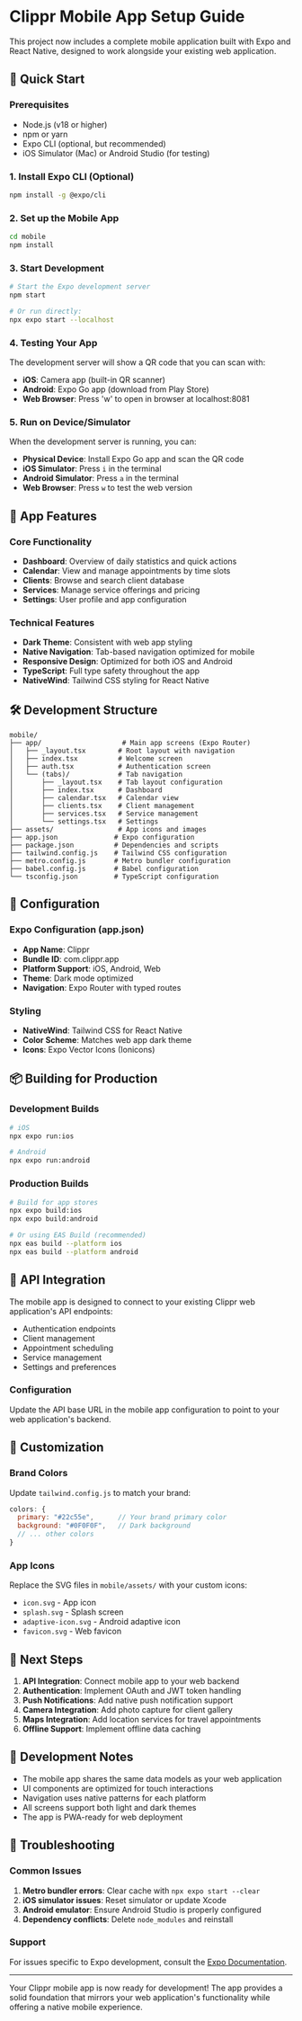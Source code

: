 # Clippr Mobile App Setup Guide

This project now includes a complete mobile application built with Expo and React Native, designed to work alongside your existing web application.

## 🚀 Quick Start

### Prerequisites
- Node.js (v18 or higher)
- npm or yarn
- Expo CLI (optional, but recommended)
- iOS Simulator (Mac) or Android Studio (for testing)

### 1. Install Expo CLI (Optional)
```bash
npm install -g @expo/cli
```

### 2. Set up the Mobile App
```bash
cd mobile
npm install
```

### 3. Start Development
```bash
# Start the Expo development server
npm start

# Or run directly:
npx expo start --localhost
```

### 4. Testing Your App
The development server will show a QR code that you can scan with:
- **iOS**: Camera app (built-in QR scanner)
- **Android**: Expo Go app (download from Play Store)
- **Web Browser**: Press 'w' to open in browser at localhost:8081

### 5. Run on Device/Simulator
When the development server is running, you can:
- **Physical Device**: Install Expo Go app and scan the QR code
- **iOS Simulator**: Press `i` in the terminal
- **Android Simulator**: Press `a` in the terminal
- **Web Browser**: Press `w` to test the web version

## 📱 App Features

### Core Functionality
- **Dashboard**: Overview of daily statistics and quick actions
- **Calendar**: View and manage appointments by time slots
- **Clients**: Browse and search client database
- **Services**: Manage service offerings and pricing
- **Settings**: User profile and app configuration

### Technical Features
- **Dark Theme**: Consistent with web app styling
- **Native Navigation**: Tab-based navigation optimized for mobile
- **Responsive Design**: Optimized for both iOS and Android
- **TypeScript**: Full type safety throughout the app
- **NativeWind**: Tailwind CSS styling for React Native

## 🛠 Development Structure

```
mobile/
├── app/                    # Main app screens (Expo Router)
│   ├── _layout.tsx        # Root layout with navigation
│   ├── index.tsx          # Welcome screen
│   ├── auth.tsx           # Authentication screen
│   └── (tabs)/            # Tab navigation
│       ├── _layout.tsx    # Tab layout configuration
│       ├── index.tsx      # Dashboard
│       ├── calendar.tsx   # Calendar view
│       ├── clients.tsx    # Client management
│       ├── services.tsx   # Service management
│       └── settings.tsx   # Settings
├── assets/                # App icons and images
├── app.json              # Expo configuration
├── package.json          # Dependencies and scripts
├── tailwind.config.js    # Tailwind CSS configuration
├── metro.config.js       # Metro bundler configuration
├── babel.config.js       # Babel configuration
└── tsconfig.json         # TypeScript configuration
```

## 🔧 Configuration

### Expo Configuration (app.json)
- **App Name**: Clippr
- **Bundle ID**: com.clippr.app
- **Platform Support**: iOS, Android, Web
- **Theme**: Dark mode optimized
- **Navigation**: Expo Router with typed routes

### Styling
- **NativeWind**: Tailwind CSS for React Native
- **Color Scheme**: Matches web app dark theme
- **Icons**: Expo Vector Icons (Ionicons)

## 📦 Building for Production

### Development Builds
```bash
# iOS
npx expo run:ios

# Android
npx expo run:android
```

### Production Builds
```bash
# Build for app stores
npx expo build:ios
npx expo build:android

# Or using EAS Build (recommended)
npx eas build --platform ios
npx eas build --platform android
```

## 🔄 API Integration

The mobile app is designed to connect to your existing Clippr web application's API endpoints:

- Authentication endpoints
- Client management
- Appointment scheduling
- Service management
- Settings and preferences

### Configuration
Update the API base URL in the mobile app configuration to point to your web application's backend.

## 🎨 Customization

### Brand Colors
Update `tailwind.config.js` to match your brand:

```javascript
colors: {
  primary: "#22c55e",      // Your brand primary color
  background: "#0F0F0F",   // Dark background
  // ... other colors
}
```

### App Icons
Replace the SVG files in `mobile/assets/` with your custom icons:
- `icon.svg` - App icon
- `splash.svg` - Splash screen
- `adaptive-icon.svg` - Android adaptive icon
- `favicon.svg` - Web favicon

## 🚀 Next Steps

1. **API Integration**: Connect mobile app to your web backend
2. **Authentication**: Implement OAuth and JWT token handling
3. **Push Notifications**: Add native push notification support
4. **Camera Integration**: Add photo capture for client gallery
5. **Maps Integration**: Add location services for travel appointments
6. **Offline Support**: Implement offline data caching

## 📝 Development Notes

- The mobile app shares the same data models as your web application
- UI components are optimized for touch interactions
- Navigation uses native patterns for each platform
- All screens support both light and dark themes
- The app is PWA-ready for web deployment

## 🐛 Troubleshooting

### Common Issues
1. **Metro bundler errors**: Clear cache with `npx expo start --clear`
2. **iOS simulator issues**: Reset simulator or update Xcode
3. **Android emulator**: Ensure Android Studio is properly configured
4. **Dependency conflicts**: Delete `node_modules` and reinstall

### Support
For issues specific to Expo development, consult the [Expo Documentation](https://docs.expo.dev/).

---

Your Clippr mobile app is now ready for development! The app provides a solid foundation that mirrors your web application's functionality while offering a native mobile experience.